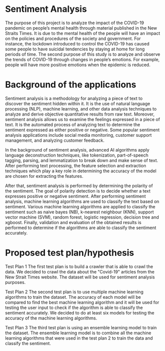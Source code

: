 # Sentiment Analysis
The purpose of this project is to analyze the impact of the COVID-19 pandemic on people’s mental health through material published in the New Straits Times. It is due to the mental health of the people will have an impact on the policies and procedures of the society and government. For instance, the lockdown introduced to control the COVID-19 has caused some people to have suicidal tendencies by staying at home for long periods of time. The second purpose of this study is to analyze and observe the trends of COVID-19 through changes in people’s emotions. For example, people will have more positive emotions when the epidemic is reduced.

# Background of the applications
Sentiment analysis is a methodology for analyzing a piece of text to discover the sentiment hidden within it. It is the use of natural language processing (NLP), machine learning, and other data analysis techniques to analyze and derive objective quantitative results from raw text. Moreover, sentiment analysis allows us to examine the feelings expressed in a piece of text. It is the automated process of analyzing text to determine the sentiment expressed as either positive or negative. Some popular sentiment analysis applications include social media monitoring, customer support management, and analyzing customer feedback.

In the background of sentiment analysis, advanced AI algorithms apply language deconstruction techniques, like tokenization, part-of-speech tagging, parsing, and lemmatization to break down and make sense of text. After performing text processing,  the feature selection and extraction techniques which play a key role in determining the accuracy of the model are chosen for extracting the features. 

After that, sentiment analysis is performed by determining the polarity of the sentiment. The goal of polarity detection is to decide whether a text expresses positive or negative sentiment. After performing sentiment analysis, machine learning algorithms are used to classify the text based on sentiment. Various machine learning algorithms are applied to classify the sentiment such as naive bayes (NB), k-nearest neighbour (KNN), support vector machine (SVM),  random forest, logistic regression, decision tree and xgboost. Finally, validation and evaluation of the obtained results is performed to determine if the algorithms are able to classify the sentiment accurately. 

# Proposed test plan/hypothesis
Test Plan 1
The first test plan is to build a crawler that is able to crawl the data. We decided to crawl the data about the "Covid-19" articles from the New Strait Times website. The dataset will be used for sentiment analysis purposes.

Test Plan 2
The second test plan is to use multiple machine learning algorithms to train the dataset. The accuracy of each model will be compared to find the best machine learning algorithm and it will be used for testing the user input to check if the algorithm is able to classify the sentiment accurately. We decided to do at least six models for testing the accuracy of the machine learning algorithms.

Test Plan 3
The third test plan is using an ensemble learning model to train the dataset. The ensemble learning model is to combine all the machine learning algorithms that were used in the test plan 2 to train the data and classify the sentiment.
